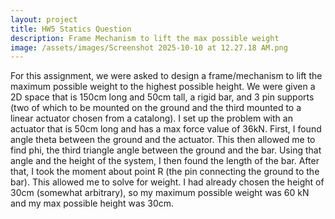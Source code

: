 ```yaml
---
layout: project
title: HW5 Statics Question
description: Frame Mechanism to lift the max possible weight
image: /assets/images/Screenshot 2025-10-10 at 12.27.18 AM.png
---
```


For this assignment, we were asked to design a frame/mechanism to lift the maximum possible weight to the highest possible height. We were given a 2D space that is 150cm long and 50cm tall, a rigid bar, and 3 pin supports (two of which to be mounted on the ground and the third mounted to a linear actuator chosen from a catalong). I set up the problem with an actuator that is 50cm long and has a max force value of 36kN. First, I found angle theta between the ground and the actuator. This then allowed me to find phi, the third triangle angle between the ground and the bar. Using that angle and the height of the system, I then found the length of the bar. After that, I took the moment about point R (the pin connecting the ground to the bar). This allowed me to solve for weight. I had already chosen the height of 30cm (somewhat arbitrary), so my maximum possible weight was 60 kN and my max possible height was 30cm. 
